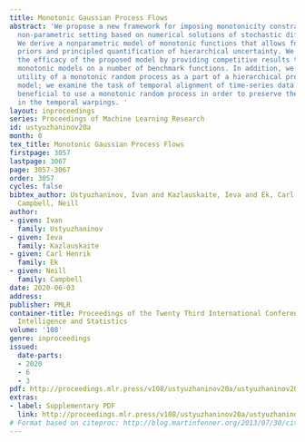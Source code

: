 ```yaml
---
title: Monotonic Gaussian Process Flows
abstract: 'We propose a new framework for imposing monotonicity constraints in a Bayesian
  non-parametric setting based on numerical solutions of stochastic differential equations.
  We derive a nonparametric model of monotonic functions that allows for interpretable
  priors and principled quantification of hierarchical uncertainty. We demonstrate
  the efficacy of the proposed model by providing competitive results to other probabilistic
  monotonic models on a number of benchmark functions. In addition, we consider the
  utility of a monotonic random process as a part of a hierarchical probabilistic
  model; we examine the task of temporal alignment of time-series data where it is
  beneficial to use a monotonic random process in order to preserve the uncertainty
  in the temporal warpings. '
layout: inproceedings
series: Proceedings of Machine Learning Research
id: ustyuzhaninov20a
month: 0
tex_title: Monotonic Gaussian Process Flows
firstpage: 3057
lastpage: 3067
page: 3057-3067
order: 3057
cycles: false
bibtex_author: Ustyuzhaninov, Ivan and Kazlauskaite, Ieva and Ek, Carl Henrik and
  Campbell, Neill
author:
- given: Ivan
  family: Ustyuzhaninov
- given: Ieva
  family: Kazlauskaite
- given: Carl Henrik
  family: Ek
- given: Neill
  family: Campbell
date: 2020-06-03
address: 
publisher: PMLR
container-title: Proceedings of the Twenty Third International Conference on Artificial
  Intelligence and Statistics
volume: '108'
genre: inproceedings
issued:
  date-parts:
  - 2020
  - 6
  - 3
pdf: http://proceedings.mlr.press/v108/ustyuzhaninov20a/ustyuzhaninov20a.pdf
extras:
- label: Supplementary PDF
  link: http://proceedings.mlr.press/v108/ustyuzhaninov20a/ustyuzhaninov20a-supp.pdf
# Format based on citeproc: http://blog.martinfenner.org/2013/07/30/citeproc-yaml-for-bibliographies/
---
```

